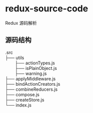 # redux-source-code
Redux 源码解析

## 源码结构
.src  
├── utils  
&nbsp;&nbsp;&nbsp;&nbsp;&nbsp;&nbsp;&nbsp;&nbsp;├── actionTypes.js  
&nbsp;&nbsp;&nbsp;&nbsp;&nbsp;&nbsp;&nbsp;&nbsp;├── isPlainObject.js  
&nbsp;&nbsp;&nbsp;&nbsp;&nbsp;&nbsp;&nbsp;&nbsp;├── warning.js  
├── applyMiddleware.js  
├── bindActionCreators.js  
├── combineReducers.js  
├── compose.js  
├── createStore.js  
└── index.js